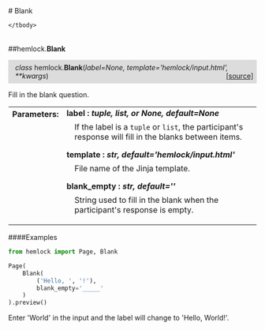 <script src="https://cdn.mathjax.org/mathjax/latest/MathJax.js?config=TeX-AMS-MML_HTMLorMML" type="text/javascript"></script>

<link rel="stylesheet" href="https://assets.readthedocs.org/static/css/readthedocs-doc-embed.css" type="text/css" />

<style>
    a.src-href {
        float: right;
    }
    p.attr {
        margin-top: 0.5em;
        margin-left: 1em;
    }
    p.func-header {
        background-color: gainsboro;
        border-radius: 0.1em;
        padding: 0.5em;
        padding-left: 1em;
    }
    table.field-table {
        border-radius: 0.1em
    }
</style># Blank

<table class="docutils field-list field-table" frame="void" rules="none">
    <col class="field-name" />
    <col class="field-body" />
    <tbody valign="top">
        
    </tbody>
</table>



##hemlock.**Blank**

<p class="func-header">
    <i>class</i> hemlock.<b>Blank</b>(<i>label=None, template='hemlock/input.html', **kwargs</i>) <a class="src-href" target="_blank" href="https://github.com/dsbowen/hemlock/blob/master/hemlock/qpolymorphs/blank.py#L16">[source]</a>
</p>

Fill in the blank question.

<table class="docutils field-list field-table" frame="void" rules="none">
    <col class="field-name" />
    <col class="field-body" />
    <tbody valign="top">
        <tr class="field">
    <th class="field-name"><b>Parameters:</b></td>
    <td class="field-body" width="100%"><b>label : <i>tuple, list, or None, default=None</i></b>
<p class="attr">
    If the label is a <code>tuple</code> or <code>list</code>, the participant's response will fill in the blanks between items.
</p>
<b>template : <i>str, default='hemlock/input.html'</i></b>
<p class="attr">
    File name of the Jinja template.
</p>
<b>blank_empty : <i>str, default=''</i></b>
<p class="attr">
    String used to fill in the blank when the participant's response is empty.
</p></td>
</tr>
    </tbody>
</table>

####Examples

```python
from hemlock import Page, Blank

Page(
    Blank(
        ('Hello, ', '!'),
        blank_empty='_____'
    )
).preview()
```

Enter 'World' in the input and the label will change to 'Hello, World!'.

